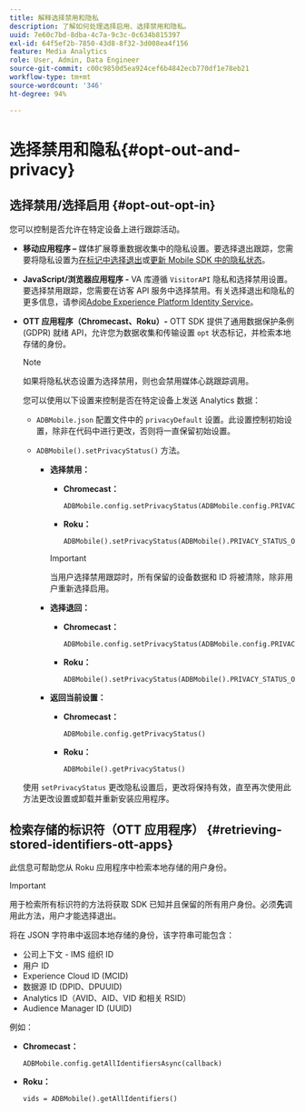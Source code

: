 ```yaml
---
title: 解释选择禁用和隐私
description: 了解如何处理选择启用、选择禁用和隐私。
uuid: 7e60c7bd-8dba-4c7a-9c3c-0c634b815397
exl-id: 64f5ef2b-7850-43d8-8f32-3d008ea4f156
feature: Media Analytics
role: User, Admin, Data Engineer
source-git-commit: c00c9850d5ea924cef6b4842ecb770df1e78eb21
workflow-type: tm+mt
source-wordcount: '346'
ht-degree: 94%

---
```


# 选择禁用和隐私{#opt-out-and-privacy}

## 选择禁用/选择启用 {#opt-out-opt-in}

您可以控制是否允许在特定设备上进行跟踪活动。

* **移动应用程序 –** 媒体扩展尊重数据收集中的隐私设置。要选择退出跟踪，您需要将隐私设置为[在标记中选择退出](https://developer.adobe.com/client-sdks/documentation/getting-started/create-a-mobile-property/#create-a-mobile-property)或[更新 Mobile SDK 中的隐私状态](https://developer.adobe.com/client-sdks/resources/privacy-and-gdpr/#getprivacystatus)。
* **JavaScript/浏览器应用程序 -** VA 库遵循 `VisitorAPI` 隐私和选择禁用设置。要选择禁用跟踪，您需要在访客 API 服务中选择禁用。有关选择退出和隐私的更多信息，请参阅[Adobe Experience Platform Identity Service](https://experienceleague.adobe.com/docs/id-service/using/home.html?lang=zh-Hans)。
* **OTT 应用程序（Chromecast、Roku）-** OTT SDK 提供了通用数据保护条例 (GDPR) 就绪 API，允许您为数据收集和传输设置 `opt` 状态标记，并检索本地存储的身份。

  >[!NOTE]
  >
  >如果将隐私状态设置为选择禁用，则也会禁用媒体心跳跟踪调用。

  您可以使用以下设置来控制是否在特定设备上发送 Analytics 数据：

   * `ADBMobile.json` 配置文件中的 `privacyDefault` 设置。此设置控制初始设置，除非在代码中进行更改，否则将一直保留初始设置。

   * `ADBMobile().setPrivacyStatus()` 方法。

      * **选择禁用：**

         * **Chromecast：**

           ```
           ADBMobile.config.setPrivacyStatus(ADBMobile.config.PRIVACY_STATUS_OPT_OUT)
           ```

         * **Roku：**

           ```
           ADBMobile().setPrivacyStatus(ADBMobile().PRIVACY_STATUS_OPT_OUT)
           ```

        >[!IMPORTANT]
        >
        >当用户选择禁用跟踪时，所有保留的设备数据和 ID 将被清除，除非用户重新选择启用。

      * **选择退回：**

         * **Chromecast：**

           ```
           ADBMobile.config.setPrivacyStatus(ADBMobile.config.PRIVACY_STATUS_OPT_IN)
           ```

         * **Roku：**

           ```
           ADBMobile().setPrivacyStatus(ADBMobile().PRIVACY_STATUS_OPT_IN)
           ```

      * **返回当前设置：**

         * **Chromecast：**

           ```
           ADBMobile.config.getPrivacyStatus()
           ```

         * **Roku：**

           ```
           ADBMobile().getPrivacyStatus()
           ```

  使用 `setPrivacyStatus` 更改隐私设置后，更改将保持有效，直至再次使用此方法更改设置或卸载并重新安装应用程序。

## 检索存储的标识符（OTT 应用程序） {#retrieving-stored-identifiers-ott-apps}

此信息可帮助您从 Roku 应用程序中检索本地存储的用户身份。

>[!IMPORTANT]
>
>用于检索所有标识符的方法将获取 SDK 已知并且保留的所有用户身份。必须&#x200B;**先**&#x200B;调用此方法，用户才能选择退出。

将在 JSON 字符串中返回本地存储的身份，该字符串可能包含：

* 公司上下文 - IMS 组织 ID
* 用户 ID
* Experience Cloud ID (MCID)
* 数据源 ID (DPID、DPUUID)
* Analytics ID（AVID、AID、VID 和相关 RSID）
* Audience Manager ID (UUID)

例如：

* **Chromecast：**

  ```
  ADBMobile.config.getAllIdentifiersAsync(callback)
  ```

* **Roku：**

  ```
  vids = ADBMobile().getAllIdentifiers()
  ```
